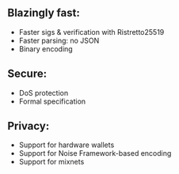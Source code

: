 ## Blazingly fast:
* Faster sigs & verification with Ristretto25519
* Faster parsing: no JSON
* Binary encoding
## Secure:
* DoS protection
* Formal specification
## Privacy:
* Support for hardware wallets
* Support for Noise Framework-based encoding
* Support for mixnets
